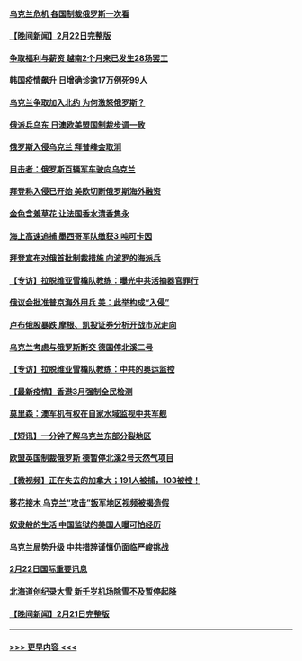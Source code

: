 #### [乌克兰危机 各国制裁俄罗斯一次看](../pages/prog202/a103355157.md?t=02231350) 
#### [【晚间新闻】2月22日完整版](../pages/prog202/a103355048.md?t=02231350) 
#### [争取福利与薪资 越南2个月来已发生28场罢工](../pages/prog202/a103355143.md?t=02231350) 
#### [韩国疫情飙升 日增确诊逾17万例死99人](../pages/prog202/a103355141.md?t=02231350) 
#### [乌克兰争取加入北约 为何激怒俄罗斯？](../pages/prog202/a103355123.md?t=02231350) 
#### [俄派兵乌东 日澳欧美盟国制裁步调一致](../pages/prog202/a103354884.md?t=02231350) 
#### [俄罗斯入侵乌克兰 拜普峰会取消](../pages/prog202/a103355077.md?t=02231350) 
#### [目击者：俄罗斯百辆军车驶向乌克兰](../pages/prog202/a103355021.md?t=02231350) 
#### [拜登称入侵已开始 美欧切断俄罗斯海外融资](../pages/prog202/a103354958.md?t=02231350) 
#### [金色含羞草花 让法国香水清香隽永](../pages/prog202/a103354836.md?t=02231350) 
#### [海上高速追捕 墨西哥军队缴获3 吨可卡因](../pages/prog202/a103354780.md?t=02231350) 
#### [拜登宣布对俄首批制裁措施 向波罗的海派兵](../pages/prog202/a103354732.md?t=02231350) 
#### [【专访】拉脱维亚雪橇队教练：曝光中共活摘器官罪行](../pages/prog202/a103354772.md?t=02231350) 
#### [俄议会批准普京海外用兵 美：此举构成“入侵”](../pages/prog202/a103354715.md?t=02231350) 
#### [卢布俄股暴跌 摩根、凯投证券分析开战市况走向](../pages/prog202/a103354521.md?t=02231350) 
#### [乌克兰考虑与俄罗斯断交 德国停北溪二号](../pages/prog202/a103354679.md?t=02231350) 
#### [【专访】拉脱维亚雪橇队教练：中共的奥运监控](../pages/prog202/a103354641.md?t=02231350) 
#### [【最新疫情】香港3月强制全民检测](../pages/prog202/a103354652.md?t=02231350) 
#### [莫里森：澳军机有权在自家水域监视中共军舰](../pages/prog202/a103354561.md?t=02231350) 
#### [【短讯】一分钟了解乌克兰东部分裂地区](../pages/prog202/a103354557.md?t=02231350) 
#### [欧盟英国制裁俄罗斯 德暂停北溪2号天然气项目](../pages/prog202/a103354466.md?t=02231350) 
#### [【微视频】正在失去的加拿大；191人被捕，103被控！](../pages/prog202/a103354469.md?t=02231350) 
#### [移花接木 乌克兰“攻击”叛军地区视频被揭造假](../pages/prog202/a103354401.md?t=02231350) 
#### [奴隶般的生活 中国监狱的美国人曝可怕经历](../pages/prog202/a103354389.md?t=02231350) 
#### [乌克兰局势升级 中共措辞谨慎仍面临严峻挑战](../pages/prog202/a103354381.md?t=02231350) 
#### [2月22日国际重要讯息](../pages/prog202/a103354319.md?t=02231350) 
#### [北海道创纪录大雪 新千岁机场除雪不及暂停起降](../pages/prog202/a103354197.md?t=02231350) 
#### [【晚间新闻】2月21日完整版](../pages/prog202/a103354089.md?t=02231350) 

----
#### [ >>> 更早内容 <<< ](../indexes/prog202-earlier.md)
